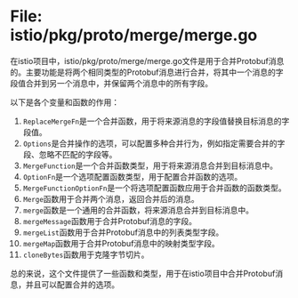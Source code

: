 # File: istio/pkg/proto/merge/merge.go

在istio项目中，istio/pkg/proto/merge/merge.go文件是用于合并Protobuf消息的。主要功能是将两个相同类型的Protobuf消息进行合并，将其中一个消息的字段值合并到另一个消息中，并保留两个消息中的所有字段。

以下是各个变量和函数的作用：

1. `ReplaceMergeFn`是一个合并函数，用于将来源消息的字段值替换目标消息的字段值。
2. `Options`是合并操作的选项，可以配置多种合并行为，例如指定需要合并的字段、忽略不匹配的字段等。
3. `MergeFunction`是一个合并函数类型，用于将来源消息合并到目标消息中。
4. `OptionFn`是一个选项配置函数类型，用于配置合并函数的选项。
5. `MergeFunctionOptionFn`是一个将选项配置函数应用于合并函数的函数类型。
6. `Merge`函数用于合并两个消息，返回合并后的消息。
7. `merge`函数是一个通用的合并函数，将来源消息合并到目标消息中。
8. `mergeMessage`函数用于合并Protobuf消息的字段。
9. `mergeList`函数用于合并Protobuf消息中的列表类型字段。
10. `mergeMap`函数用于合并Protobuf消息中的映射类型字段。
11. `cloneBytes`函数用于克隆字节切片。

总的来说，这个文件提供了一些函数和类型，用于在istio项目中合并Protobuf消息，并且可以配置合并的选项。

